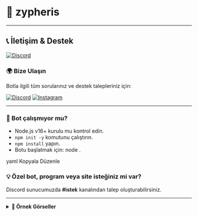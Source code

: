 # 🎉 zypheris


---

## 📞 İletişim & Destek

[![Discord](https://img.shields.io/badge/ZYPHERİS-DİSCORD-5865F2?style=for-the-badge&logo=discord&logoColor=white)](https://discord.com/users/773582512647569409)

### 🌍 **Bize Ulaşın**

Botla ilgili tüm sorularınız ve destek talepleriniz için:

[![Discord](https://img.shields.io/badge/DISCORD-SUNUCUMUZ-5865F2?style=for-the-badge&logo=discord&logoColor=white)](https://discord.gg/PEsxpFfkZu)
[![Instagram](https://img.shields.io/badge/Instagram-E4405F?style=for-the-badge&logo=instagram&logoColor=white)](https://www.instagram.com/ilwixi7)

---

### 🤖 Bot çalışmıyor mu?

- Node.js v16+ kurulu mu kontrol edin.
- `npm init -y` komutunu çalıştırın.
- `npm install` yapın.
- Botu başlatmak için:
node .

yaml
Kopyala
Düzenle

### 💡 Özel bot, program veya site isteğiniz mi var?

Discord sunucumuzda **#istek** kanalından talep oluşturabilirsiniz.

---

<details>
<summary><strong>📸 Örnek Görseller</strong></summary>

| Hoşgeldin | Görüşürüz |
|:---:|:---:|
| ![Giriş](zypp/zypheris-hg.png) | ![Kayıt](zypp/zypheris-hb.png) |

---

| Canvas Örneği |
|:---:|
| ![Canvas](zypp/zypheris-canvas.png) |

</details>
